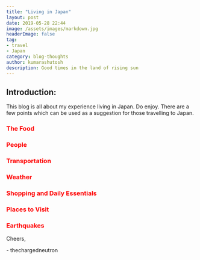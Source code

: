```yaml
---
title: "Living in Japan"
layout: post
date: 2019-05-28 22:44
image: /assets/images/markdown.jpg
headerImage: false
tag:
- travel
- Japan
category: blog-thoughts
author: kumarashutosh
description: Good times in the land of rising sun
---
```


## Introduction:

This blog is all about my experience living in Japan. Do enjoy. There are a few points which can be used as a suggestion for those travelling to Japan.


### <span style="color:red"> The Food </span>
### <span style="color:red"> People </span>
### <span style="color:red"> Transportation </span>
### <span style="color:red"> Weather </span>
### <span style="color:red"> Shopping and Daily Essentials </span>
### <span style="color:red"> Places to Visit </span>
### <span style="color:red"> Earthquakes </span>


Cheers,

\- thechargedneutron


